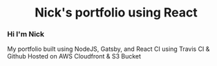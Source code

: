 <h1 align="center">
  Nick's portfolio using React</a>
</h1>
<h3>Hi I'm Nick</h3>
<p>
  My portfolio built using NodeJS, Gatsby, and React
  CI using Travis CI & Github
  Hosted on AWS Cloudfront & S3 Bucket
</p>
